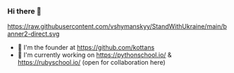 ### Hi there 👋

https://raw.githubusercontent.com/vshymanskyy/StandWithUkraine/main/banner2-direct.svg

- 🔭  I'm the founder at https://github.com/kottans
- 👯  I'm currently working on https://pythonschool.io/ & https://rubyschool.io/ (open for collaboration here)

<!--
**suchov/suchov** is a ✨ _special_ ✨ repository because its `README.md` (this file) appears on your GitHub profile.

Here are some ideas to get you started:

- 🔭 I’m currently working on https://pythonschool.io/
- 🌱 I’m currently learning ...
- 👯 I’m looking to collaborate on ...
- 🤔 I’m looking for help with ...
- 💬 Ask me about ...
- 📫 How to reach me: ...
- 😄 Pronouns: ...
- ⚡ Fun fact: ...
-->
